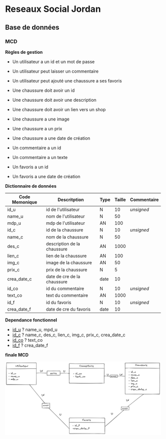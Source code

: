 # Reseaux Social Jordan
## Base de données
### MCD
**Règles de gestion**
- Un utilisateur a un id et un mot de passe 
- Un utilisateur peut laisser un commentaire
- Un utilisateur peut ajouté une chaussure a ses favoris

- Une chaussure doit avoir un id 
- Une chaussure doit avoir une description
- Une chaussure doit avoir un lien vers un shop
- Une chaussure a une image
- Une chaussure a un prix 
- Une chaussure a une date de création

- Un commentaire a un id
- Un commentaire a un texte

- Un favoris a un id
- Un favoris a une date de création

**Dictionnaire de données**


| **Code Memonique** |  **Descritption**          | **Type** | **Taille** | **Commentaire** | 
|--------------------|----------------------------|----------|------------|-----------------|
|id_u                | id de l'utilisateur        |    N     |     10     |   *unsigned*    |
|name_u              | nom  de l'utilisateur      |    N     |     50     |                 |
|mdp_u               | mdp de l'utilisateur       |    AN    |     100    |                 |
|id_c                | id de la chaussure         |    N     |     10     |   *unsigned*    |
|name_c              | nom de la chaussure        |    N     |     50     |                 |
|des_c               | description de la chaussure|    AN    |    1000    |                 |
|lien_c              | lien de la chaussure       |    AN    |     100    |                 |
|img_c               | image de la chaussure      |    AN    |     50     |                 |
|prix_c              | prix de la chaussure       |    N     |     5      |                 |
|crea_date_c         | date de cre de la chaussure|   date   |     10     |                 |
|id_co               | id du commentaire          |    N     |     10     |   *unsigned*    |
|text_co             | text du commentaire        |    AN    |    1000    |                 |
|id_f                | id du favoris              |    N     |     10     |   *unsigned*    |
|crea_date_f         | date de cre du favoris     |   date   |     10     |                 |



**Dependance fonctionnel**


- <ins>id_u</ins> ? name_u, mpd_u
- <ins>id_c</ins> ? name_c, des_c, lien_c, img_c, prix_c, crea_date_c
- <ins>id_co</ins> ? text_co
- <ins>id_f</ins> ? crea_date_f


**finale MCD**

![DCM_draw](assets/img/finale%20MCD.png)
